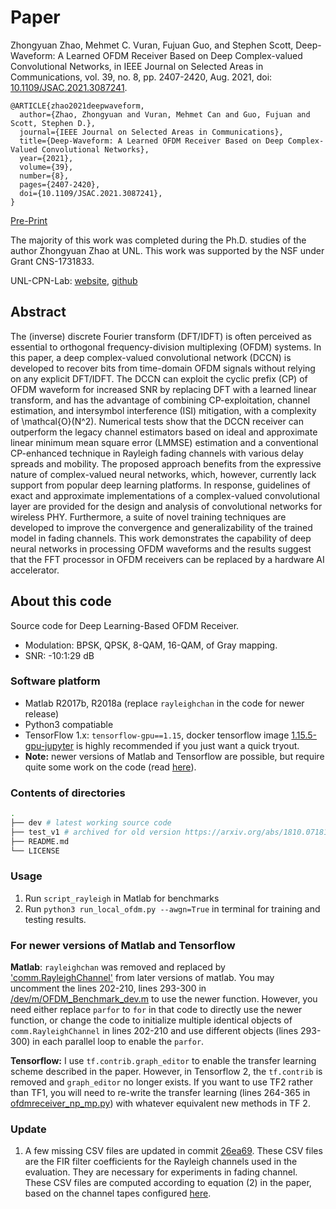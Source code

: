 # Paper 
Zhongyuan Zhao, Mehmet C. Vuran, Fujuan Guo, and Stephen Scott, Deep-Waveform: A Learned OFDM Receiver Based on Deep Complex-valued Convolutional Networks, in IEEE Journal on Selected Areas in Communications, vol. 39, no. 8, pp. 2407-2420, Aug. 2021, doi: [10.1109/JSAC.2021.3087241](https://doi.org/10.1109/JSAC.2021.3087241).


```
@ARTICLE{zhao2021deepwaveform,
  author={Zhao, Zhongyuan and Vuran, Mehmet Can and Guo, Fujuan and Scott, Stephen D.},
  journal={IEEE Journal on Selected Areas in Communications}, 
  title={Deep-Waveform: A Learned OFDM Receiver Based on Deep Complex-Valued Convolutional Networks}, 
  year={2021},
  volume={39},
  number={8},
  pages={2407-2420},
  doi={10.1109/JSAC.2021.3087241},
}
```

[Pre-Print](https://arxiv.org/abs/1810.07181)

The majority of this work was completed during the Ph.D. studies of the author Zhongyuan Zhao at UNL. This work was supported by the NSF under Grant CNS-1731833.

UNL-CPN-Lab: [website](https://cpn.unl.edu), [github](https://github.com/UNL-CPN-Lab)

## Abstract
The (inverse) discrete Fourier transform (DFT/IDFT) is often perceived as essential to orthogonal frequency-division multiplexing (OFDM) systems. In this paper, a deep complex-valued convolutional network (DCCN) is developed to recover bits from time-domain OFDM signals without relying on any explicit DFT/IDFT. The DCCN can exploit the cyclic prefix (CP) of OFDM waveform for increased SNR by replacing DFT with a learned linear transform, and has the advantage of combining CP-exploitation, channel estimation, and intersymbol interference (ISI) mitigation, with a complexity of \mathcal{O}(N^2). Numerical tests show that the DCCN receiver can outperform the legacy channel estimators based on ideal and approximate linear minimum mean square error (LMMSE) estimation and a conventional CP-enhanced technique in Rayleigh fading channels with various delay spreads and mobility. The proposed approach benefits from the expressive nature of complex-valued neural networks, which, however, currently lack support from popular deep learning platforms. In response, guidelines of exact and approximate implementations of a complex-valued convolutional layer are provided for the design and analysis of convolutional networks for wireless PHY. Furthermore, a suite of novel training techniques are developed to improve the convergence and generalizability of the trained model in fading channels. This work demonstrates the capability of deep neural networks in processing OFDM waveforms and the results suggest that the FFT processor in OFDM receivers can be replaced by a hardware AI accelerator.

## About this code
Source code for Deep Learning-Based OFDM Receiver.

+ Modulation: BPSK, QPSK, 8-QAM, 16-QAM, of Gray mapping.
+ SNR: -10:1:29 dB

### Software platform
+ Matlab R2017b, R2018a (replace `rayleighchan` in the code for newer release)
+ Python3 compatiable
+ TensorFlow 1.x: `tensorflow-gpu==1.15`, docker tensorflow image [1.15.5-gpu-jupyter](https://hub.docker.com/layers/tensorflow/tensorflow/1.15.5-gpu-jupyter/images/sha256-5f2338b5816cd73ea82233e2dd1ee0d8e2ebf539e1e8b5741641c1e082897521?context=explore
) is highly recommended if you just want a quick tryout. 
+ **Note:** newer versions of Matlab and Tensorflow are possible, but require quite some work on the code (read [here](#for-newer-versions-of-matlab-and-tensorflow)). 

### Contents of directories
```bash
.
├── dev # latest working source code
├── test_v1 # archived for old version https://arxiv.org/abs/1810.07181v3
├── README.md 
└── LICENSE
```


### Usage
1. Run `script_rayleigh` in Matlab for benchmarks
2. Run `python3 run_local_ofdm.py --awgn=True` in terminal for training and testing results. 

### For newer versions of Matlab and Tensorflow
**Matlab**: `rayleighchan` was removed and replaced by ['comm.RayleighChannel'](https://www.mathworks.com/help/comm/ref/comm.rayleighchannel-system-object.html) from later versions of matlab. You may uncomment the lines 202-210, lines 293-300 in [/dev/m/OFDM_Benchmark_dev.m](/dev/m/OFDM_Benchmark_dev.m) to use the newer function. However, you need either replace `parfor` to `for` in that code to directly use the newer function, or change the code to initialize multiple identical objects of `comm.RayleighChannel` in lines 202-210 and use different objects (lines 293-300) in each parallel loop to enable the `parfor`. 

**Tensorflow:** I use `tf.contrib.graph_editor` to enable the transfer learning scheme described in the paper. However, in Tensorflow 2, the `tf.contrib` is removed and `graph_editor` no longer exists. If you want to use TF2 rather than TF1, you will need to re-write the transfer learning (lines 264-365 in [ofdmreceiver_np_mp.py](/dev/py//ofdmreceiver_np_mp.py)) with whatever equivalent new methods in TF 2.

### Update
1. A few missing CSV files are updated in commit [26ea69](https://github.com/zhongyuanzhao/dl_ofdm/commit/26ea69b48469b194c3f4bac2de1a81be8137f8cf). These CSV files are the FIR filter coefficients for the Rayleigh channels used in the evaluation. They are necessary for experiments in fading channel. These CSV files are computed according to equation (2) in the paper, based on the channel tapes configured [here](https://github.com/zhongyuanzhao/dl_ofdm/blob/26ea69b48469b194c3f4bac2de1a81be8137f8cf/dev/m/OFDM_Benchmark_dev.m#L176-L197). 
